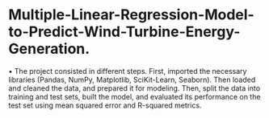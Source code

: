 # Multiple-Linear-Regression-Model-to-Predict-Wind-Turbine-Energy-Generation.
• The project consisted in different steps. First, imported the necessary libraries (Pandas, NumPy, Matplotlib, SciKit-Learn, Seaborn). Then loaded and cleaned the data, and prepared it for modeling. Then, split the data into training and test sets, built the model, and evaluated its performance on the test set using mean squared error and R-squared metrics.

